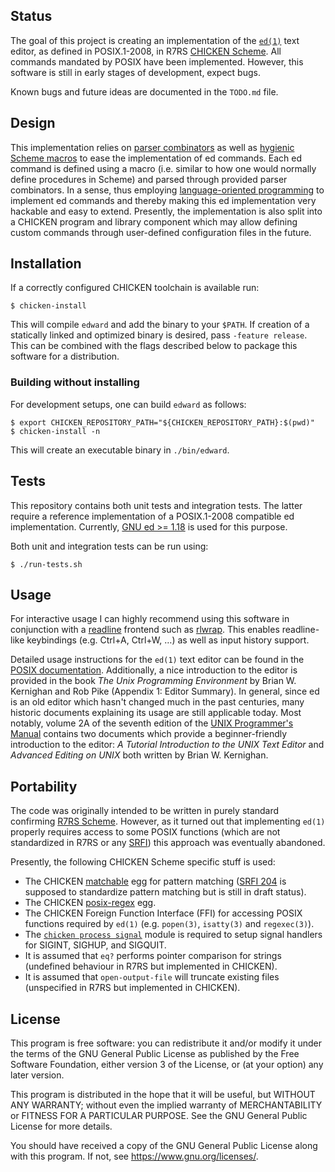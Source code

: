 ## Status

The goal of this project is creating an implementation of the
[`ed(1)`][ed posix] text editor, as defined in POSIX.1-2008, in R7RS
[CHICKEN Scheme][chicken]. All commands mandated by POSIX have been
implemented. However, this software is still in early stages of
development, expect bugs.

Known bugs and future ideas are documented in the `TODO.md` file.

## Design

This implementation relies on [parser combinators][parser combinators]
as well as [hygienic Scheme macros][hygienic macros] to ease the
implementation of ed commands. Each ed command is defined using a macro
(i.e. similar to how one would normally define procedures in Scheme) and
parsed through provided parser combinators. In a sense, thus employing
[language-oriented programming][language-oriented programming] to
implement ed commands and thereby making this ed implementation very
hackable and easy to extend. Presently, the implementation is also split
into a CHICKEN program and library component which may allow defining
custom commands through user-defined configuration files in the future.

## Installation

If a correctly configured CHICKEN toolchain is available run:

	$ chicken-install

This will compile `edward` and add the binary to your `$PATH`. If
creation of a statically linked and optimized binary is desired, pass
`-feature release`. This can be combined with the flags described below
to package this software for a distribution.

### Building without installing

For development setups, one can build `edward` as follows:

	$ export CHICKEN_REPOSITORY_PATH="${CHICKEN_REPOSITORY_PATH}:$(pwd)"
	$ chicken-install -n

This will create an executable binary in `./bin/edward`.

## Tests

This repository contains both unit tests and integration tests. The
latter require a reference implementation of a POSIX.1-2008 compatible
ed implementation. Currently, [GNU ed >= 1.18][gnu ed] is used for this
purpose.

Both unit and integration tests can be run using:

	$ ./run-tests.sh

## Usage

For interactive usage I can highly recommend using this software in
conjunction with a [readline][GNU readline] frontend such as
[rlwrap][rlwrap github]. This enables readline-like keybindings (e.g.
Ctrl+A, Ctrl+W, …) as well as input history support.

Detailed usage instructions for the `ed(1)` text editor can be found in
the [POSIX documentation][ed posix]. Additionally, a nice introduction
to the editor is provided in the book *The Unix Programming Environment*
by Brian W. Kernighan and Rob Pike (Appendix 1: Editor Summary). In
general, since ed is an old editor which hasn't changed much in the past
centuries, many historic documents explaining its usage are still
applicable today. Most notably, volume 2A of the seventh edition of the
[UNIX Programmer's Manual][unix v7vol2a] contains two documents which
provide a beginner-friendly introduction to the editor: *A Tutorial
Introduction to the UNIX Text Editor* and *Advanced Editing on UNIX*
both written by Brian W. Kernighan.

## Portability

The code was originally intended to be written in purely standard
confirming [R7RS Scheme][r7rs small]. However, as it turned out that
implementing `ed(1)` properly requires access to some POSIX functions
(which are not standardized in R7RS or any [SRFI][srfi]) this approach
was eventually abandoned.

Presently, the following CHICKEN Scheme specific stuff is used:

* The CHICKEN [matchable][chicken matchable] egg for pattern matching
  ([SRFI 204][srfi 204] is supposed to standardize pattern matching
  but is still in draft status).
* The CHICKEN [posix-regex][chicken posix-regex] egg.
* The CHICKEN Foreign Function Interface (FFI) for accessing POSIX
  functions required by `ed(1)` (e.g. `popen(3)`, `isatty(3)` and
  `regexec(3)`).
* The [`chicken process signal`][chicken process signal] module is
  required to setup signal handlers for SIGINT, SIGHUP, and SIGQUIT.
* It is assumed that `eq?` performs pointer comparison for strings
  (undefined behaviour in R7RS but implemented in CHICKEN).
* It is assumed that `open-output-file` will truncate existing files
  (unspecified in R7RS but implemented in CHICKEN).

## License

This program is free software: you can redistribute it and/or modify it
under the terms of the GNU General Public License as published by the
Free Software Foundation, either version 3 of the License, or (at your
option) any later version.

This program is distributed in the hope that it will be useful, but
WITHOUT ANY WARRANTY; without even the implied warranty of
MERCHANTABILITY or FITNESS FOR A PARTICULAR PURPOSE. See the GNU General
Public License for more details.

You should have received a copy of the GNU General Public License along
with this program. If not, see <https://www.gnu.org/licenses/>.

[ed posix]: https://pubs.opengroup.org/onlinepubs/9699919799/utilities/ed.html
[chicken]: https://call-cc.org
[chicken matchable]: https://wiki.call-cc.org/eggref/5/matchable
[chicken posix-regex]: https://wiki.call-cc.org/eggref/5/posix-regex
[chicken process signal]: https://api.call-cc.org/5/doc/chicken/process/signal
[gnu ed]: https://www.gnu.org/software/ed/
[srfi]: https://srfi.schemers.org/
[srfi 204]: https://srfi.schemers.org/srfi-204/
[r7rs small]: https://small.r7rs.org/
[parser combinators]: https://en.wikipedia.org/wiki/Parser_combinator
[GNU readline]: https://tiswww.cwru.edu/php/chet/readline/rltop.html
[rlwrap github]: https://github.com/hanslub42/rlwrap
[unix v7vol2a]: https://s3.amazonaws.com/plan9-bell-labs/7thEdMan/v7vol2a.pdf
[hygienic macros]: https://doi.org/10.1145/319838.319859
[language-oriented programming]: https://doi.org/10.1145/3127323
